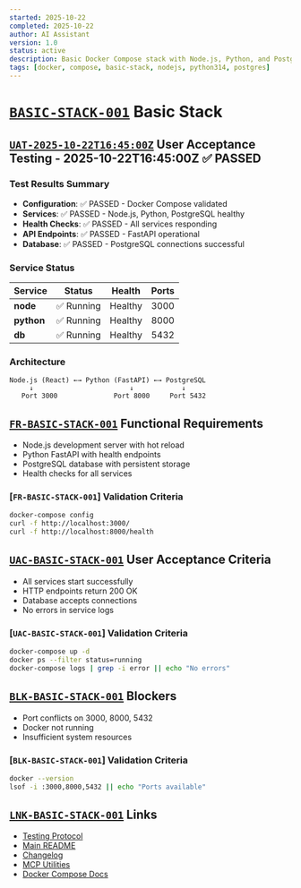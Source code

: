 ```yaml
---
started: 2025-10-22
completed: 2025-10-22
author: AI Assistant
version: 1.0
status: active
description: Basic Docker Compose stack with Node.js, Python, and PostgreSQL
tags: [docker, compose, basic-stack, nodejs, python314, postgres]
---
```


# [`BASIC-STACK-001`](#basic-stack-001) Basic Stack

## [`UAT-2025-10-22T16:45:00Z`](#uat-2025-10-22t16-45-00z) User Acceptance Testing - 2025-10-22T16:45:00Z ✅ PASSED

### Test Results Summary

- **Configuration**: ✅ PASSED - Docker Compose validated
- **Services**: ✅ PASSED - Node.js, Python, PostgreSQL healthy
- **Health Checks**: ✅ PASSED - All services responding
- **API Endpoints**: ✅ PASSED - FastAPI operational
- **Database**: ✅ PASSED - PostgreSQL connections successful

### Service Status

| Service | Status | Health | Ports |
|---------|--------|--------|-------|
| **node** | ✅ Running | Healthy | 3000 |
| **python** | ✅ Running | Healthy | 8000 |
| **db** | ✅ Running | Healthy | 5432 |

### Architecture

```
Node.js (React) ←→ Python (FastAPI) ←→ PostgreSQL
     ↓                        ↓            ↓
   Port 3000              Port 8000     Port 5432
```

<a id="fr-basic-stack-001-functional-requirements"></a>

## [`FR-BASIC-STACK-001`](#fr-basic-stack-001-functional-requirements) Functional Requirements

- Node.js development server with hot reload
- Python FastAPI with health endpoints
- PostgreSQL database with persistent storage
- Health checks for all services

### [`FR-BASIC-STACK-001`] Validation Criteria

```bash
docker-compose config
curl -f http://localhost:3000/
curl -f http://localhost:8000/health
```

<a id="uac-basic-stack-001-user-acceptance-criteria"></a>

## [`UAC-BASIC-STACK-001`](#uac-basic-stack-001-user-acceptance-criteria) User Acceptance Criteria

- All services start successfully
- HTTP endpoints return 200 OK
- Database accepts connections
- No errors in service logs

### [`UAC-BASIC-STACK-001`] Validation Criteria

```bash
docker-compose up -d
docker ps --filter status=running
docker-compose logs | grep -i error || echo "No errors"
```

<a id="blk-basic-stack-001-blockers"></a>

## [`BLK-BASIC-STACK-001`](#blk-basic-stack-001-blockers) Blockers

- Port conflicts on 3000, 8000, 5432
- Docker not running
- Insufficient system resources

### [`BLK-BASIC-STACK-001`] Validation Criteria

```bash
docker --version
lsof -i :3000,8000,5432 || echo "Ports available"
```

<a id="lnk-basic-stack-001-links"></a>

## [`LNK-BASIC-STACK-001`](#lnk-basic-stack-001-links) Links

- [Testing Protocol](../../TESTING.md)
- [Main README](../../README.md)
- [Changelog](../../CHANGELOG.md)
- [MCP Utilities](../../mcp/README.md)
- [Docker Compose Docs](https://docs.docker.com/compose/)
